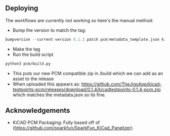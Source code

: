 ## Deploying
The workflows are currently not working so here's the manual method:

+ Bump the version to match the tag:
```python
bumpversion --current-version 0.1.3 patch pcm/metadata_template.json kicadtestpoints/resource/_version.py
```
+ Make the tag
+ Run the build script
```sh
python3 pcm/build.py
```
+ This puts our new PCM compatible zip in /build which we can add as an asset to the release
+ When uploaded this appears as:
https://github.com/TheJigsApp/kicad-testpoints-pcm/releases/download/0.1.4/kicadtestpoints-0.1.4-pcm.zip
which matches the metadata.json so its fine.


## Acknowledgements
+ KiCAD PCM Packaging: Fully based off of (https://github.com/sparkfun/SparkFun_KiCad_Panelizer).
